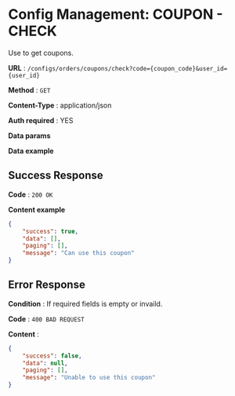 # Config Management: COUPON - CHECK

Use to get coupons.

**URL** : `/configs/orders/coupons/check?code={coupon_code}&user_id={user_id}`

**Method** : `GET`

**Content-Type** : application/json

**Auth required** : YES

**Data params**

**Data example**

## Success Response

**Code** : `200 OK`

**Content example**

```json
{
    "success": true,
    "data": [],
    "paging": [],
    "message": "Can use this coupon"
}
```

## Error Response

**Condition** : If required fields is empty or invaild.

**Code** : `400 BAD REQUEST`

**Content** :

```json
{
    "success": false,
    "data": null,
    "paging": [],
    "message": "Unable to use this coupon"
}
```